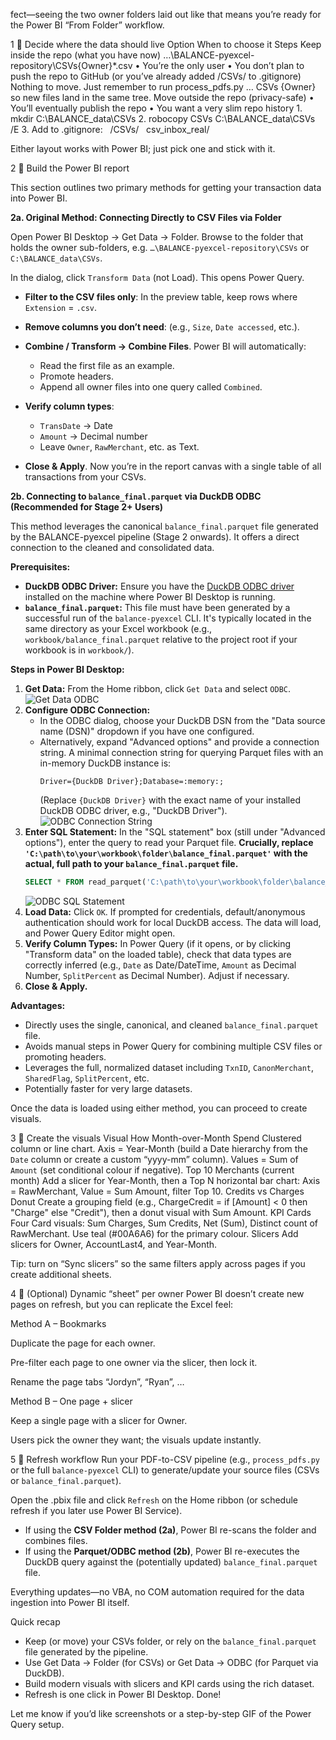fect—seeing the two owner folders laid out like that means you’re ready for the Power BI “From Folder” workflow.

1 ⃣ Decide where the data should live
Option	When to choose it	Steps
Keep inside the repo (what you have now)
…\BALANCE-pyexcel-repository\CSVs\{Owner}\*.csv	• You’re the only user
• You don’t plan to push the repo to GitHub (or you’ve already added /CSVs/ to .gitignore)	Nothing to move. Just remember to run process_pdfs.py … CSVs {Owner} so new files land in the same tree.
Move outside the repo (privacy-safe)	• You’ll eventually publish the repo
• You want a very slim repo history	1. mkdir C:\BALANCE_data\CSVs
2. robocopy CSVs C:\BALANCE_data\CSVs /E
3. Add to .gitignore:
  /CSVs/
  csv_inbox_real/

Either layout works with Power BI; just pick one and stick with it.

2 ⃣ Build the Power BI report

This section outlines two primary methods for getting your transaction data into Power BI.

**2a. Original Method: Connecting Directly to CSV Files via Folder**

Open Power BI Desktop → Get Data → Folder.
Browse to the folder that holds the owner sub-folders, e.g.
`…\BALANCE-pyexcel-repository\CSVs` or `C:\BALANCE_data\CSVs`.

In the dialog, click `Transform Data` (not Load).
This opens Power Query.

*   **Filter to the CSV files only**: In the preview table, keep rows where `Extension` = `.csv`.
*   **Remove columns you don’t need**: (e.g., `Size`, `Date accessed`, etc.).
*   **Combine / Transform → Combine Files**.
    Power BI will automatically:
    *   Read the first file as an example.
    *   Promote headers.
    *   Append all owner files into one query called `Combined`.

*   **Verify column types**:
    *   `TransDate` → Date
    *   `Amount` → Decimal number
    *   Leave `Owner`, `RawMerchant`, etc. as Text.

*   **Close & Apply**.
Now you’re in the report canvas with a single table of all transactions from your CSVs.

**2b. Connecting to `balance_final.parquet` via DuckDB ODBC (Recommended for Stage 2+ Users)**

This method leverages the canonical `balance_final.parquet` file generated by the BALANCE-pyexcel pipeline (Stage 2 onwards). It offers a direct connection to the cleaned and consolidated data.

**Prerequisites:**
*   **DuckDB ODBC Driver:** Ensure you have the [DuckDB ODBC driver](https://duckdb.org/docs/guides/odbc/overview.html) installed on the machine where Power BI Desktop is running.
*   **`balance_final.parquet`:** This file must have been generated by a successful run of the `balance-pyexcel` CLI. It's typically located in the same directory as your Excel workbook (e.g., `workbook/balance_final.parquet` relative to the project root if your workbook is in `workbook/`).

**Steps in Power BI Desktop:**
1.  **Get Data:** From the Home ribbon, click `Get Data` and select `ODBC`.
    ![Get Data ODBC](TODO-screenshot.png "Power BI Get Data menu highlighting ODBC")
2.  **Configure ODBC Connection:**
    *   In the ODBC dialog, choose your DuckDB DSN from the "Data source name (DSN)" dropdown if you have one configured.
    *   Alternatively, expand "Advanced options" and provide a connection string. A minimal connection string for querying Parquet files with an in-memory DuckDB instance is:
        ```
        Driver={DuckDB Driver};Database=:memory:;
        ```
        (Replace `{DuckDB Driver}` with the exact name of your installed DuckDB ODBC driver, e.g., "DuckDB Driver").
    ![ODBC Connection String](TODO-screenshot.png "Power BI ODBC connection dialog with connection string example")
3.  **Enter SQL Statement:** In the "SQL statement" box (still under "Advanced options"), enter the query to read your Parquet file. **Crucially, replace `'C:\path\to\your\workbook\folder\balance_final.parquet'` with the actual, full path to your `balance_final.parquet` file.**
    ```sql
    SELECT * FROM read_parquet('C:\path\to\your\workbook\folder\balance_final.parquet');
    ```
    ![ODBC SQL Statement](TODO-screenshot.png "Power BI ODBC dialog showing SQL statement for read_parquet")
4.  **Load Data:** Click `OK`. If prompted for credentials, default/anonymous authentication should work for local DuckDB access. The data will load, and Power Query Editor might open.
5.  **Verify Column Types:** In Power Query (if it opens, or by clicking "Transform data" on the loaded table), check that data types are correctly inferred (e.g., `Date` as Date/DateTime, `Amount` as Decimal Number, `SplitPercent` as Decimal Number). Adjust if necessary.
6.  **Close & Apply.**

**Advantages:**
*   Directly uses the single, canonical, and cleaned `balance_final.parquet` file.
*   Avoids manual steps in Power Query for combining multiple CSV files or promoting headers.
*   Leverages the full, normalized dataset including `TxnID`, `CanonMerchant`, `SharedFlag`, `SplitPercent`, etc.
*   Potentially faster for very large datasets.

Once the data is loaded using either method, you can proceed to create visuals.

3 ⃣ Create the visuals
Visual	How
Month-over-Month Spend	Clustered column or line chart. Axis = Year-Month (build a Date hierarchy from the `Date` column or create a custom “yyyy-mm” column). Values = Sum of `Amount` (set conditional colour if negative).
Top 10 Merchants (current month)	Add a slicer for Year-Month, then a Top N horizontal bar chart: Axis = RawMerchant, Value = Sum Amount, filter Top 10.
Credits vs Charges Donut	Create a grouping field (e.g., ChargeCredit = if [Amount] < 0 then "Charge" else "Credit"), then a donut visual with Sum Amount.
KPI Cards	Four Card visuals: Sum Charges, Sum Credits, Net (Sum), Distinct count of RawMerchant. Use teal (#00A6A6) for the primary colour.
Slicers	Add slicers for Owner, AccountLast4, and Year-Month.

Tip: turn on “Sync slicers” so the same filters apply across pages if you create additional sheets.

4 ⃣ (Optional) Dynamic “sheet” per owner
Power BI doesn’t create new pages on refresh, but you can replicate the Excel feel:

Method A – Bookmarks

Duplicate the page for each owner.

Pre-filter each page to one owner via the slicer, then lock it.

Rename the page tabs “Jordyn”, “Ryan”, …

Method B – One page + slicer

Keep a single page with a slicer for Owner.

Users pick the owner they want; the visuals update instantly.

5 ⃣ Refresh workflow
Run your PDF-to-CSV pipeline (e.g., `process_pdfs.py` or the full `balance-pyexcel` CLI) to generate/update your source files (CSVs or `balance_final.parquet`).

Open the .pbix file and click `Refresh` on the Home ribbon (or schedule refresh if you later use Power BI Service).

*   If using the **CSV Folder method (2a)**, Power BI re-scans the folder and combines files.
*   If using the **Parquet/ODBC method (2b)**, Power BI re-executes the DuckDB query against the (potentially updated) `balance_final.parquet` file.

Everything updates—no VBA, no COM automation required for the data ingestion into Power BI itself.

Quick recap
*   Keep (or move) your CSVs folder, or rely on the `balance_final.parquet` file generated by the pipeline.
*   Use Get Data → Folder (for CSVs) or Get Data → ODBC (for Parquet via DuckDB).
*   Build modern visuals with slicers and KPI cards using the rich dataset.
*   Refresh is one click in Power BI Desktop. Done!

Let me know if you’d like screenshots or a step-by-step GIF of the Power Query setup.
